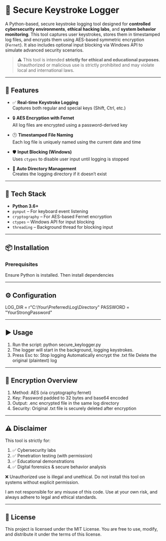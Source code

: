 # 🔐 Secure Keystroke Logger

A Python-based, secure keystroke logging tool designed for **controlled cybersecurity environments**, **ethical hacking labs**, and **system behavior monitoring**. This tool captures user keystrokes, stores them in timestamped log files, and encrypts them using AES-based symmetric encryption (`Fernet`). It also includes optional input blocking via Windows API to simulate advanced security scenarios.

> ⚠️ This tool is intended **strictly for ethical and educational purposes**. Unauthorized or malicious use is strictly prohibited and may violate local and international laws.

---

## 🚀 Features

- ✅ **Real-time Keystroke Logging**  
  Captures both regular and special keys (Shift, Ctrl, etc.)

- 🔒 **AES Encryption with Fernet**  
  All log files are encrypted using a password-derived key

- 🕒 **Timestamped File Naming**  
  Each log file is uniquely named using the current date and time

- 🛡️ **Input Blocking (Windows)**  
  Uses `ctypes` to disable user input until logging is stopped

- 📁 **Auto Directory Management**  
  Creates the logging directory if it doesn’t exist

---

## 🧰 Tech Stack

- **Python 3.6+**
- `pynput` – For keyboard event listening
- `cryptography` – For AES-based Fernet encryption
- `ctypes` – Windows API for input blocking
- `threading` – Background thread for blocking input

---

## 📦 Installation

### Prerequisites
Ensure Python is installed. Then install dependencies

---

## ⚙️ Configuration

LOG_DIR = r"C:\Your\Preferred\Log\Directory"
PASSWORD = "YourStrongPassword"

---

## ▶️ Usage

1. Run the script:
python secure_keylogger.py
2. The logger will start in the background, logging keystrokes.
3. Press Esc to:
    Stop logging
    Automatically encrypt the .txt file
    Delete the original (plaintext) log

---

## 🔐 Encryption Overview

1. Method: AES (via cryptography.fernet)
2. Key: Password padded to 32 bytes and base64 encoded
3. Output: .enc encrypted file in the same log directory
4. Security: Original .txt file is securely deleted after encryption

---

## ⚠️ Disclaimer
This tool is strictly for:
1. ✅ Cybersecurity labs
2. ✅ Penetration testing (with permission)
3. ✅ Educational demonstrations
4. ✅ Digital forensics & secure behavior analysis

❌ Unauthorized use is illegal and unethical.
Do not install this tool on systems without explicit permission.

I am not responsible for any misuse of this code. Use at your own risk, and always adhere to legal and ethical standards.

--- 

## 📄 License
This project is licensed under the MIT License.
You are free to use, modify, and distribute it under the terms of this license.
